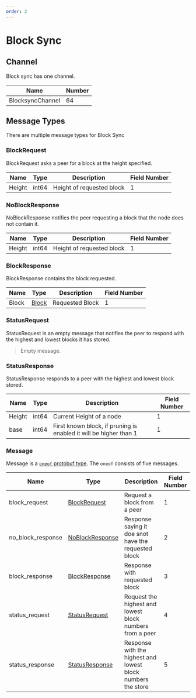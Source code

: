 ```yaml
---
order: 2
---
```


# Block Sync

## Channel

Block sync has one channel.

| Name              | Number |
|-------------------|--------|
| BlocksyncChannel | 64     |

## Message Types

There are multiple message types for Block Sync

### BlockRequest

BlockRequest asks a peer for a block at the height specified.

| Name   | Type  | Description               | Field Number |
|--------|-------|---------------------------|--------------|
| Height | int64 | Height of requested block | 1            |

### NoBlockResponse

NoBlockResponse notifies the peer requesting a block that the node does not contain it.

| Name   | Type  | Description               | Field Number |
|--------|-------|---------------------------|--------------|
| Height | int64 | Height of requested block | 1            |

### BlockResponse

BlockResponse contains the block requested.

| Name  | Type                                         | Description     | Field Number |
|-------|----------------------------------------------|-----------------|--------------|
| Block | [Block](../../../core/data_structures.md#block) | Requested Block | 1            |

### StatusRequest

StatusRequest is an empty message that notifies the peer to respond with the highest and lowest blocks it has stored.

> Empty message.

### StatusResponse

StatusResponse responds to a peer with the highest and lowest block stored.

| Name   | Type  | Description                                                       | Field Number |
|--------|-------|-------------------------------------------------------------------|--------------|
| Height | int64 | Current Height of a node                                          | 1            |
| base   | int64 | First known block, if pruning is enabled it will be higher than 1 | 1            |

### Message

Message is a [`oneof` protobuf type](https://developers.google.com/protocol-buffers/docs/proto#oneof). The `oneof` consists of five messages.

| Name              | Type                             | Description                                                  | Field Number |
|-------------------|----------------------------------|--------------------------------------------------------------|--------------|
| block_request     | [BlockRequest](#blockrequest)    | Request a block from a peer                                  | 1            |
| no_block_response | [NoBlockResponse](#noblockresponse) | Response saying it doe snot have the requested block         | 2            |
| block_response    | [BlockResponse](#blockresponse)   | Response with requested block                                | 3            |
| status_request    | [StatusRequest](#statusrequest)   | Request the highest and lowest block numbers from a peer     | 4            |
| status_response   | [StatusResponse](#statusresponse)  | Response with the highest and lowest block numbers the store | 5            |
